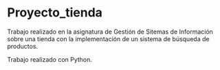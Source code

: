 # Proyecto_tienda
Trabajo realizado en la asignatura de Gestión de Sitemas de Información sobre una tienda con la implementación de un sistema de búsqueda de productos.

Trabajo realizado con Python.
